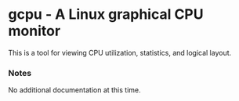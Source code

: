# gcpu - A Linux graphical CPU monitor

This is a tool for viewing CPU utilization, statistics, and logical layout.

### Notes

No additional documentation at this time.
